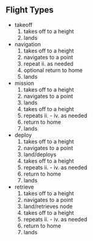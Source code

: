 ## Flight Types

* takeoff
	1. takes off to a height
	1. lands
* navigation
	1. takes off to a height
	1. navigates to a point
	1. repeat ii. as needed
	1. optional return to home
	1. lands
* mission
	1. takes off to a height
	1. navigates to a point
	1. lands
	1. takes off to a height
	1. repeats ii. - iv. as needed
	1. return to home
	1. lands
* deploy
	1. takes off to a height
	1. navigates to a point
	1. land/deploys
	1. takes off to a height
	1. repeats ii. - iv. as needed
	1. return to home
	1. lands
* retrieve
	1. takes off to a height
	1. navigates to a point
	1. land/retrieves node
	1. takes off to a height
	1. repeats ii. - iv. as needed
	1. return to home
	1. lands
